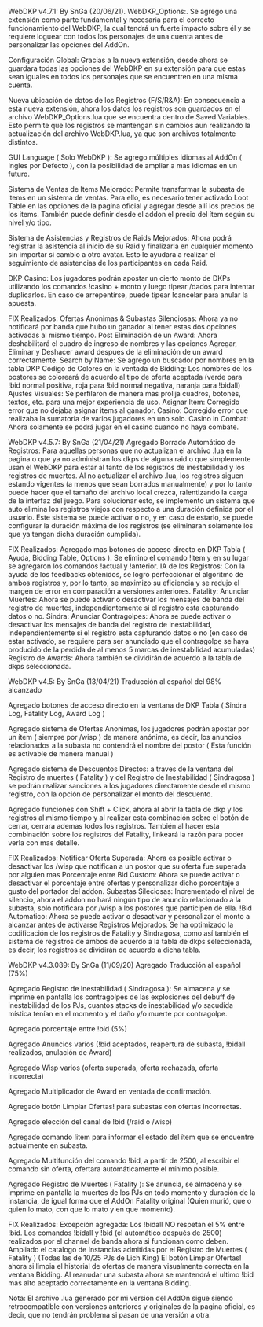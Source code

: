 WebDKP v4.7.1: By SnGa (20/06/21).
WebDKP_Options:.
Se agrego una extensión como parte fundamental y necesaria para el correcto funcionamiento del WebDKP, la cual tendrá un fuerte impacto sobre él y se requiere loguear con todos los personajes de una cuenta antes de personalizar las opciones del AddOn.

Configuración Global:
Gracias a la nueva extensión, desde ahora se guardara todas las opciones del WebDKP en su extensión para que estas sean iguales en todos los personajes que se encuentren en una misma cuenta.

Nueva ubicación de datos de los Registros (F/S/R&A): 
En consecuencia a esta nueva extensión, ahora los datos los registros son guardados en el archivo WebDKP_Options.lua que se encuentra dentro de Saved Variables. Esto permite que los registros se mantengan sin cambios aun realizando la actualización del archivo WebDKP.lua, ya que son archivos totalmente distintos.

GUI Language ( Solo WebDKP ):
Se agrego múltiples idiomas al AddOn ( Ingles por Defecto ), con la posibilidad de ampliar a mas idiomas en un futuro. 

Sistema de Ventas de Items Mejorado:
Permite transformar la subasta de items en un sistema de ventas. Para ello, es necesario tener activado Loot Table en las opciones de la pagina oficial y agregar desde allí los precios de los items.
También puede definir desde el addon el precio del ítem según su nivel y/o tipo.

Sistema de Asistencias y Registros de Raids Mejorados:
Ahora podrá registrar la asistencia al inicio de su Raid y finalizarla en cualquier momento sin importar si cambio a otro avatar.  Esto le ayudara a realizar el seguimiento de asistencias de los participantes en cada Raid. 

DKP Casino:
Los jugadores podrán apostar un cierto monto de DKPs utilizando los comandos !casino + monto y luego tipear /dados para intentar duplicarlos. En caso de arrepentirse, puede tipear !cancelar para anular la apuesta.

FIX Realizados:
Ofertas Anónimas & Subastas Silenciosas: Ahora ya no notificará por banda que hubo un ganador al tener estas dos opciones activadas al mismo tiempo.
Post Eliminación de un Award: Ahora deshabilitará el cuadro de ingreso de nombres y las opciones Agregar, Eliminar y Deshacer award despues de la eliminación de un award correctamente.
Search by Name: Se agrego un buscador por nombres en la tabla DKP
Código de Colores en la ventada de Bidding: Los nombres de los postores se coloreará de acuerdo al tipo de oferta aceptada (verde para !bid normal positiva, roja para !bid normal negativa, naranja para !bidall)
Ajustes Visuales: Se perfilaron de manera mas prolija cuadros, botones, textos, etc. para una mejor experiencia de uso.
Asignar Item: Corregido error que no dejaba asignar items al ganador.
Casino: Corregido error que realizaba la sumatoria de varios jugadores en uno solo.
Casino in Combat: Ahora solamente se podrá jugar en el casino cuando no haya combate.



WebDKP v4.5.7: By SnGa (21/04/21)
Agregado Borrado Automático de Registros:
Para aquellas personas que no actualizan el archivo .lua en la pagina o que ya no administran los dkps de alguna raid o que simplemente usan el WebDKP para estar al tanto de los registros de inestabilidad y los registros de muertes. 
Al no actualizar el archivo .lua, los registros siguen estando vigentes (a menos que sean borrados manualmente) y por lo tanto puede hacer que el tamaño del archivo local crezca, ralentizando la carga de la interfaz del juego.
Para solucionar esto, se implemento un sistema que auto elimina los registros viejos con respecto a una duración definida por el usuario. Este sistema se puede activar o no, y en caso de estarlo, se puede configurar la duración máxima de los registros (se eliminaran solamente los que ya tengan dicha duración cumplida).

FIX Realizados:
Agregado mas botones de acceso directo en DKP Tabla ( Ayuda, Bidding Table, Options ).
Se elimino el comando !item y en su lugar se agregaron los comandos !actual y !anterior.
IA de los Registros: Con la ayuda de los feedbacks obtenidos, se logro perfeccionar el algoritmo de ambos registros y, por lo tanto, se maximizo su eficiencia y se redujo el margen de error en comparación a versiones anteriores.
Fatality: Anunciar Muertes: Ahora se puede activar o desactivar los mensajes de banda del registro de muertes, independientemente si el registro esta capturando datos o no. 
Sindra: Anunciar Contragolpes: Ahora se puede activar o desactivar los mensajes de banda del registro de inestabilidad, independientemente si el registro esta capturando datos o no (en caso de estar activado, se requiere para ser anunciado que el contragolpe se haya producido de la perdida de al menos 5 marcas de inestabilidad acumuladas)
Registro de Awards: Ahora también se dividirán de acuerdo a la tabla de dkps seleccionada.



WebDKP v4.5: By SnGa (13/04/21)
Traducción al español del 98% alcanzado

Agregado botones de acceso directo en la ventana de DKP Tabla ( Sindra Log, Fatality Log, Award Log )

Agregado sistema de Ofertas Anonimas, los jugadores podrán apostar por un ítem ( siempre por /wisp ) de manera anónima, es decir, los anuncios relacionados a la subasta no contendrá el nombre del postor ( Esta función es activable de manera manual )

Agregado sistema de Descuentos Directos: a traves de la ventana del Registro de muertes ( Fatality ) y del Registro de Inestabilidad ( Sindragosa ) se podrán realizar sanciones a los jugadores directamente desde el mismo registro, con la opción de personalizar el monto del descuento.

Agregado funciones con Shift + Click, ahora al abrir la tabla de dkp y los registros al mismo tiempo y al realizar esta combinación sobre el botón de cerrar, cerrara ademas todos los registros. También al hacer esta combinación sobre los registros del Fatality, linkeará la razón para poder verla con mas detalle.

FIX Realizados:
Notificar Oferta Superada: Ahora es posible activar o desactivar los /wisp que notifican a un postor que su oferta fue superada por alguien mas
Porcentaje entre Bid Custom: Ahora se puede activar o desactivar el porcentaje entre ofertas y personalizar dicho porcentaje a gusto del portador del addon.
Subastas Sileciosas: Incrementado el nivel de silencio, ahora el addon no hará ningún tipo de anuncio relacionado  a la subasta, solo notificara por /wisp a los postores que participen de ella.
!Bid Automatico: Ahora se puede activar o desactivar y personalizar el monto a alcanzar antes de activarse
Registros Mejorados: Se ha optimizado la codificación de los registros de Fatality y Sindragosa, como así también el sistema de registros de ambos de acuerdo a la tabla de dkps seleccionada, es decir, los registros se dividirán de acuerdo a dicha tabla.



WebDKP v4.3.089: By SnGa (11/09/20)
Agregado Traducción al español (75%)

Agregado Registro de Inestabilidad ( Sindragosa ): 
Se almacena y se imprime en pantalla los contragolpes de las explosiones del debuff de inestabilidad de los PJs, cuantos stacks de inestabilidad y/o sacudida mística tenían en el momento y el daño y/o muerte por contragolpe.

Agregado porcentaje entre !bid (5%)

Agregado Anuncios varios (!bid aceptados, reapertura de subasta, !bidall realizados, anulación de Award)

Agregado Wisp varios (oferta superada, oferta rechazada, oferta incorrecta)

Agregado Multiplicador de Award en ventada de confirmación.

Agregado botón Limpiar Ofertas! para subastas con ofertas incorrectas.

Agregado elección del canal de !bid (/raid o /wisp)

Agregado comando !item para informar el estado del ítem que se encuentre actualmente en subasta.

Agregado Multifunción del comando !bid, a partir de 2500, al escribir el comando sin oferta, ofertara automáticamente el mínimo posible.

Agregado Registro de Muertes ( Fatality ): 
Se anuncia, se almacena y se imprime en pantalla la muertes de los PJs en todo momento y duración de la instancia, de igual forma que el AddOn Fatality original (Quien murió, que o quien lo mato, con que lo mato y en que momento).

FIX Realizados:
Excepción agregada: Los !bidall NO respetan el 5% entre !bid.
Los comandos !bidall y !bid (el automático después de 2500) realizados por el channel de banda ahora si funcionan como deben.
Ampliado el catalogo de Instancias admitidas por el Registro de Muertes ( Fatality ) (Todas las de 10/25 PJs de Lich King)
El botón Limpiar Ofertas! ahora si limpia el historial de ofertas de manera visualmente correcta en la ventana Bidding.
Al reanudar una subasta ahora se mantendrá el ultimo !bid mas alto aceptado correctamente en la ventana Bidding.



Nota: El archivo .lua generado por mi versión del AddOn sigue siendo retrocompatible con versiones anteriores y originales de la pagina oficial, es decir, que no tendrán problema si pasan de una versión a otra.
